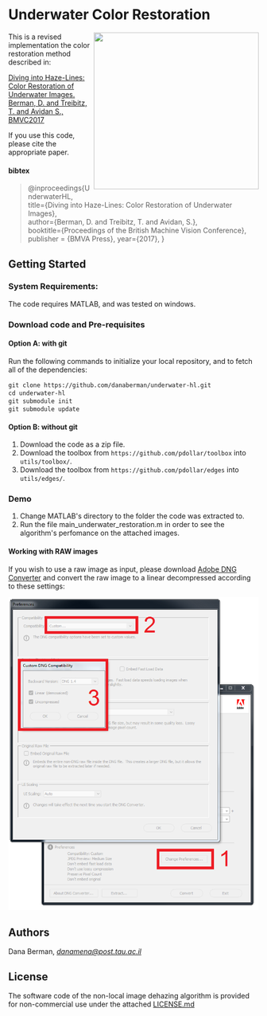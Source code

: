 # Underwater Color Restoration

<img height="315px" width="332px" align="right" src="https://www.eng.tau.ac.il/~berman/images/underwater_half.jpg">

This is a revised implementation the color restoration method described in:

[Diving into Haze-Lines: Color Restoration of Underwater Images. Berman, D. and Treibitz, T. and Avidan S., BMVC2017](https://www.eng.tau.ac.il/~berman/UnderwaterColorRestoration/UnderwaterHazeLines_BMVC2017.pdf)

If you use this code, please cite the appropriate paper.

#### bibtex

>    @inproceedings{UnderwaterHL,    
>      title={Diving into Haze-Lines: Color Restoration of Underwater Images},    
>      author={Berman, D. and Treibitz, T. and Avidan, S.},    
>      booktitle={Proceedings of the British Machine Vision Conference},    
>      publisher = {BMVA Press},
>      year={2017},
>    }



## Getting Started

### System Requirements:
The code requires MATLAB, and was tested on windows.

### Download code and Pre-requisites

#### Option A: with git
Run the following commands to initialize your local repository, and to fetch all of the dependencies:

    git clone https://github.com/danaberman/underwater-hl.git
    cd underwater-hl
    git submodule init
    git submodule update


#### Option B: without git

1. Download the code as a zip file.
2. Download the toolbox from `https://github.com/pdollar/toolbox` into `utils/toolbox/`.
3. Download the toolbox from `https://github.com/pdollar/edges` into `utils/edges/`.

### Demo
1. Change MATLAB's directory to the folder the code was extracted to.
2. Run the file main_underwater_restoration.m in order to see the algorithm's perfomance on the attached images.

#### Working with RAW images
If you wish to use a raw image as input, please download [Adobe DNG Converter](https://helpx.adobe.com/photoshop/digital-negative.html) and convert the raw image to a linear decompressed according to these settings:

<img src="AdobeDNGConverter.png">
 


## Authors
Dana Berman, *danamena@post.tau.ac.il*


## License
 
The software code of the non-local image dehazing algorithm is provided for non-commercial use under the attached [LICENSE.md](LICENSE.md)
